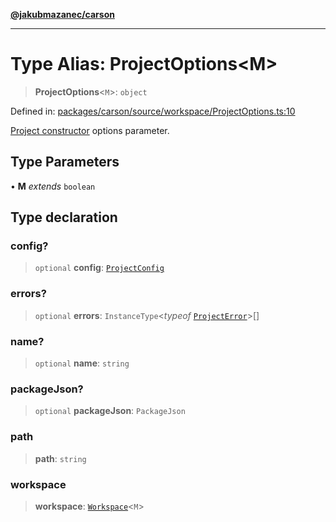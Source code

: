 [**@jakubmazanec/carson**](../README.md)

---

# Type Alias: ProjectOptions\<M\>

> **ProjectOptions**\<`M`\>: `object`

Defined in:
[packages/carson/source/workspace/ProjectOptions.ts:10](https://github.com/jakubmazanec/tools/blob/adfe44f908094c1d1cdf19837842b33066bbd9d7/packages/carson/source/workspace/ProjectOptions.ts#L10)

[Project constructor](../classes/Project.md#constructors) options parameter.

## Type Parameters

• **M** _extends_ `boolean`

## Type declaration

### config?

> `optional` **config**: [`ProjectConfig`](ProjectConfig.md)

### errors?

> `optional` **errors**: `InstanceType`\<_typeof_ [`ProjectError`](../variables/ProjectError.md)\>[]

### name?

> `optional` **name**: `string`

### packageJson?

> `optional` **packageJson**: `PackageJson`

### path

> **path**: `string`

### workspace

> **workspace**: [`Workspace`](../classes/Workspace.md)\<`M`\>
